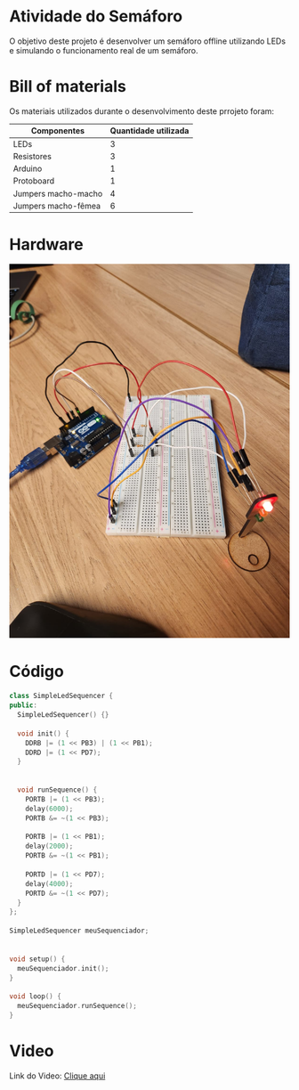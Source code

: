 # Atividade do Semáforo
O objetivo deste projeto é desenvolver um semáforo offline utilizando LEDs e simulando o funcionamento real de um semáforo.

# Bill of materials
Os materiais utilizados durante o desenvolvimento deste prrojeto foram:

**Componentes** | **Quantidade utilizada** 
|----------|----------|
| LEDs | 3 |
| Resistores | 3 | 
| Arduino | 1 | 
| Protoboard |  1 | 
|  Jumpers macho-macho | 4 | 
|  Jumpers macho-fêmea |  6 | 

# Hardware
<img src="semaforo.jpeg">

# Código

```C++
class SimpleLedSequencer {
public:
  SimpleLedSequencer() {}

  void init() {
    DDRB |= (1 << PB3) | (1 << PB1);
    DDRD |= (1 << PD7);
  }


  void runSequence() {
    PORTB |= (1 << PB3);   
    delay(6000);
    PORTB &= ~(1 << PB3);  
    
    PORTB |= (1 << PB1);   
    delay(2000);
    PORTB &= ~(1 << PB1);  
    
    PORTD |= (1 << PD7);   
    delay(4000);
    PORTD &= ~(1 << PD7);  
  }
};

SimpleLedSequencer meuSequenciador;


void setup() {
  meuSequenciador.init();
}

void loop() {
  meuSequenciador.runSequence();
}
```

# Video
Link do Video: [Clique aqui](https://youtube.com/shorts/nrvEAICiETE?feature=share)

